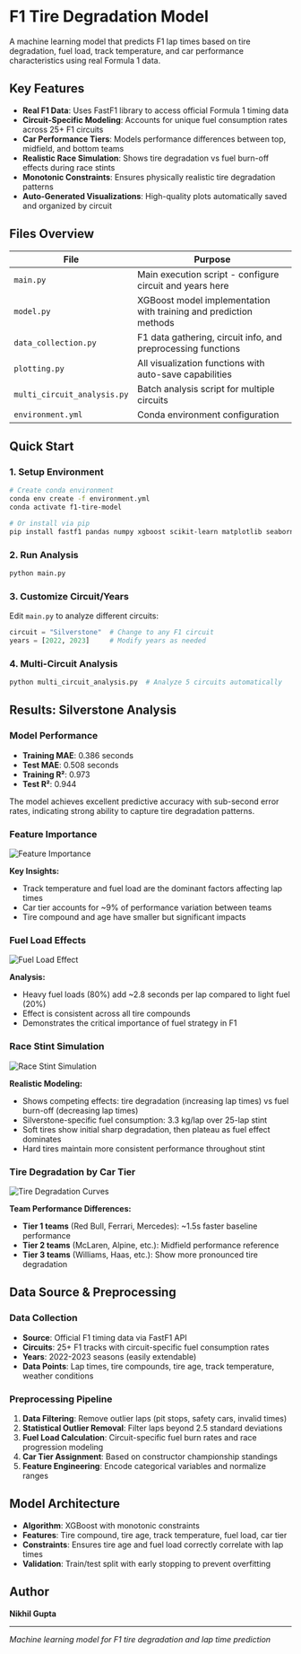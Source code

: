 # F1 Tire Degradation Model

A machine learning model that predicts F1 lap times based on tire degradation, fuel load, track temperature, and car performance characteristics using real Formula 1 data.

## Key Features

- **Real F1 Data**: Uses FastF1 library to access official Formula 1 timing data
- **Circuit-Specific Modeling**: Accounts for unique fuel consumption rates across 25+ F1 circuits
- **Car Performance Tiers**: Models performance differences between top, midfield, and bottom teams
- **Realistic Race Simulation**: Shows tire degradation vs fuel burn-off effects during race stints
- **Monotonic Constraints**: Ensures physically realistic tire degradation patterns
- **Auto-Generated Visualizations**: High-quality plots automatically saved and organized by circuit

## Files Overview

| File | Purpose |
|------|---------|
| `main.py` | Main execution script - configure circuit and years here |
| `model.py` | XGBoost model implementation with training and prediction methods |
| `data_collection.py` | F1 data gathering, circuit info, and preprocessing functions |
| `plotting.py` | All visualization functions with auto-save capabilities |
| `multi_circuit_analysis.py` | Batch analysis script for multiple circuits |
| `environment.yml` | Conda environment configuration |

## Quick Start

### 1. Setup Environment
```bash
# Create conda environment
conda env create -f environment.yml
conda activate f1-tire-model

# Or install via pip
pip install fastf1 pandas numpy xgboost scikit-learn matplotlib seaborn
```

### 2. Run Analysis
```bash
python main.py
```

### 3. Customize Circuit/Years
Edit `main.py` to analyze different circuits:
```python
circuit = "Silverstone"  # Change to any F1 circuit
years = [2022, 2023]     # Modify years as needed
```

### 4. Multi-Circuit Analysis
```bash
python multi_circuit_analysis.py  # Analyze 5 circuits automatically
```

## Results: Silverstone Analysis

### Model Performance
- **Training MAE**: 0.386 seconds
- **Test MAE**: 0.508 seconds  
- **Training R²**: 0.973
- **Test R²**: 0.944

The model achieves excellent predictive accuracy with sub-second error rates, indicating strong ability to capture tire degradation patterns.

### Feature Importance
![Feature Importance](plots/Silverstone/feature_importance.png)

**Key Insights:**
- Track temperature and fuel load are the dominant factors affecting lap times
- Car tier accounts for ~9% of performance variation between teams
- Tire compound and age have smaller but significant impacts

### Fuel Load Effects
![Fuel Load Effect](plots/Silverstone/fuel_load_effect.png)

**Analysis:**
- Heavy fuel loads (80%) add ~2.8 seconds per lap compared to light fuel (20%)
- Effect is consistent across all tire compounds
- Demonstrates the critical importance of fuel strategy in F1

### Race Stint Simulation
![Race Stint Simulation](plots/Silverstone/race_stint_simulation.png)

**Realistic Modeling:**
- Shows competing effects: tire degradation (increasing lap times) vs fuel burn-off (decreasing lap times)
- Silverstone-specific fuel consumption: 3.3 kg/lap over 25-lap stint
- Soft tires show initial sharp degradation, then plateau as fuel effect dominates
- Hard tires maintain more consistent performance throughout stint

### Tire Degradation by Car Tier
![Tire Degradation Curves](plots/Silverstone/tire_degradation_curves.png)

**Team Performance Differences:**
- **Tier 1 teams** (Red Bull, Ferrari, Mercedes): ~1.5s faster baseline performance
- **Tier 2 teams** (McLaren, Alpine, etc.): Midfield performance reference
- **Tier 3 teams** (Williams, Haas, etc.): Show more pronounced tire degradation

## Data Source & Preprocessing

### Data Collection
- **Source**: Official F1 timing data via FastF1 API
- **Circuits**: 25+ F1 tracks with circuit-specific fuel consumption rates
- **Years**: 2022-2023 seasons (easily extendable)
- **Data Points**: Lap times, tire compounds, tire age, track temperature, weather conditions

### Preprocessing Pipeline
1. **Data Filtering**: Remove outlier laps (pit stops, safety cars, invalid times)
2. **Statistical Outlier Removal**: Filter laps beyond 2.5 standard deviations
3. **Fuel Load Calculation**: Circuit-specific fuel burn rates and race progression modeling
4. **Car Tier Assignment**: Based on constructor championship standings
5. **Feature Engineering**: Encode categorical variables and normalize ranges

## Model Architecture

- **Algorithm**: XGBoost with monotonic constraints
- **Features**: Tire compound, tire age, track temperature, fuel load, car tier
- **Constraints**: Ensures tire age and fuel load correctly correlate with lap times
- **Validation**: Train/test split with early stopping to prevent overfitting

## Author

**Nikhil Gupta**

---

*Machine learning model for F1 tire degradation and lap time prediction*